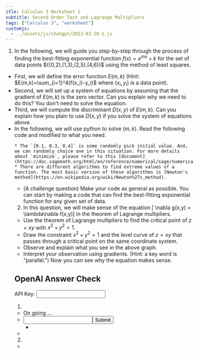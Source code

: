 ```yaml
---
itle: Calculus 3 Worksheet 1
subtitle: Second Order Test and Lagrange Multipliers
tags: ["Calculus 3", "worksheet"]
customjs:
  - ../assets/js/chatgpt/2023-03-20-1.js
---
```

1. In the following, we will guide you step-by-step through the process of finding the best-fitting exponential function $f(x) = e^{mx} + k$ for the set of data points $\{(0,2),(1,3),(2,5),(4,6)}\$ using the method of least squares.
  * First, we will define the error function $E(m,k)$ (Hint: $E(m,k)=\sum_{i=1}^4(f(x_i)-y_i)$ where $(x_i,y_i)$ is a data point).
  * Second, we will set up a system of equations by assuming that the gradient of $E(m,k)$ is the zero vector. Can you explain why we need to do this? You don't need to solve the equation.
  * Third, we will compute the discriminant $D(x,y)$ of $E(m,k)$. Can you explain how you plain to use $D(x,y)$ if you solve the system of equations above.
  * In the following, we will use python to solve $(m,k)$. Read the following code and modified to what you need. 
    <div class="sage">
      <script type="text/x-sage">
vars = var('x y z')                             # tell your computer to set x, y, and z to be variable
f = 100*(y-x^2)^2+(1-x)^2+100*(z-y^2)^2+(1-y)^2 # set-up functions
minimize(f, [0.1, 0.3, 0.4])                    # find (a,b,c) such that f(a,b,c) is a minimum of $f$.  
      </script>
    </div>

    * The `[0.1, 0.3, 0.4]` is some randomly pick initial value. And, we can randomly choice one in this situation. For more details about `minimize`, please refer to this [document](https://doc.sagemath.org/html/en/reference/numerical/sage/numerical/optimize.html#sage.numerical.optimize.minimize).
    * There are different algorithms to find extreme values of a function. The most basic version of these algorithms is [Newton's method](https://en.wikipedia.org/wiki/Newton%27s_method).
  * (A challenge question) Make your code as general as possible. You can start by making a code that can find the best-fitting exponential function for any given set of data.

2. In this question, we will make sense of the equation
[ \nabla g(x,y) = \lambda\nabla f(x,y)]
in the theorem of Lagrange multipliers.

  * Use the theorem of Lagrange multipliers to find the critical point of $z=xy$ with $x^2+y^2=1$.
  * Draw the constraint $x^2+y^2=1$ and the level curve of $z=xy$ that passes through a critical point on the same coordinate system.
  * Observe and explain what you see in the above graph.
  * Interpret your observation using gradients. (Hint: a key word is "parallel.") Now you can see why the equation makes sense.

## OpenAI Answer Check
<label for="api-key">API Key:</label>
<input type="text" id="api-key" name="api-key">

1.
  * On going ... 
  * <input type="text" id="1-2" name='1-2'><button onclick="openai_test()">Submit</button>
    * <div id="result-box"></div>
  * 
2. 
  * 

